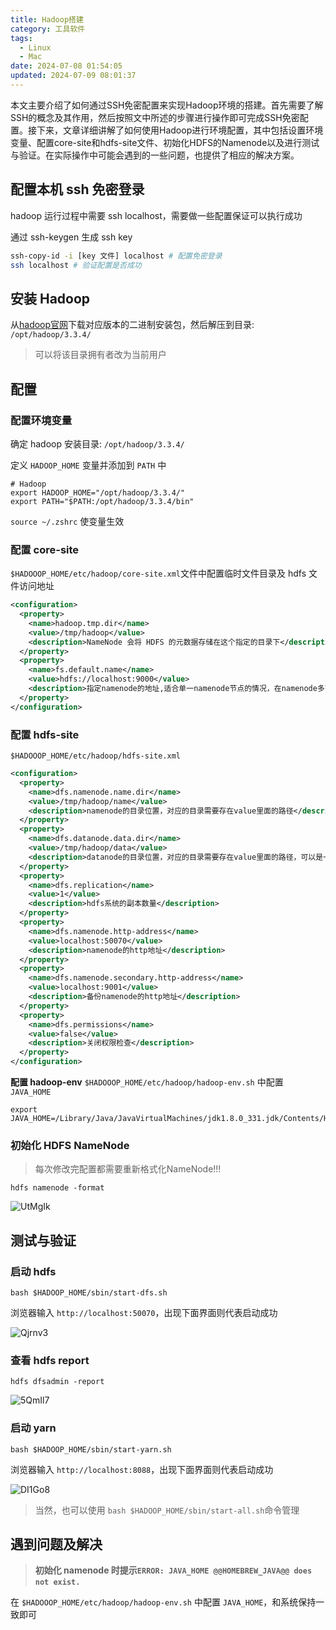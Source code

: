 ```yaml
---
title: Hadoop搭建
category: 工具软件
tags:
  - Linux
  - Mac
date: 2024-07-08 01:54:05
updated: 2024-07-09 08:01:37
---
```

本文主要介绍了如何通过SSH免密配置来实现Hadoop环境的搭建。首先需要了解SSH的概念及其作用，然后按照文中所述的步骤进行操作即可完成SSH免密配置。接下来，文章详细讲解了如何使用Hadoop进行环境配置，其中包括设置环境变量、配置core-site和hdfs-site文件、初始化HDFS的Namenode以及进行测试与验证。在实际操作中可能会遇到的一些问题，也提供了相应的解决方案。

## 配置本机 ssh 免密登录

hadoop 运行过程中需要 ssh localhost，需要做一些配置保证可以执行成功

通过 ssh-keygen 生成 ssh key

```sh
ssh-copy-id -i [key 文件] localhost # 配置免密登录
ssh localhost # 验证配置是否成功
```

## 安装 Hadoop

从[hadoop官网](https://dlcdn.apache.org/hadoop/common/)下载对应版本的二进制安装包，然后解压到目录: `/opt/hadoop/3.3.4/`

> 可以将该目录拥有者改为当前用户

## 配置

### 配置环境变量

确定 hadoop 安装目录:  `/opt/hadoop/3.3.4/`

定义 `HADOOP_HOME` 变量并添加到 `PATH` 中

```shell
# Hadoop
export HADOOP_HOME="/opt/hadoop/3.3.4/"
export PATH="$PATH:/opt/hadoop/3.3.4/bin"
```

`source ~/.zshrc` 使变量生效

### 配置 core-site

`$HADOOOP_HOME/etc/hadoop/core-site.xml`文件中配置临时文件目录及 hdfs 文件访问地址

```xml
<configuration>
  <property>
    <name>hadoop.tmp.dir</name>
    <value>/tmp/hadoop</value>
    <description>NameNode 会将 HDFS 的元数据存储在这个指定的目录下</description>         
  </property> 
  <property>
    <name>fs.default.name</name>
    <value>hdfs://localhost:9000</value>
    <description>指定namenode的地址,适合单一namenode节点的情况，在namenode多节点的情况下，适合使用fs.defaultfs</description>  
  </property>
</configuration>
```

### 配置 hdfs-site

`$HADOOOP_HOME/etc/hadoop/hdfs-site.xml`

```xml
<configuration>
  <property> 
    <name>dfs.namenode.name.dir</name>                 
    <value>/tmp/hadoop/name</value> 
    <description>namenode的目录位置，对应的目录需要存在value里面的路径</description> 
  </property>
  <property> 
    <name>dfs.datanode.data.dir</name>         
    <value>/tmp/hadoop/data</value>
    <description>datanode的目录位置，对应的目录需要存在value里面的路径，可以是一个或多个用逗号分隔的本地路径</description>         
  </property> 
  <property>
    <name>dfs.replication</name>
    <value>1</value>
    <description>hdfs系统的副本数量</description> 
  </property>
  <property> 
    <name>dfs.namenode.http-address</name>     
    <value>localhost:50070</value> 
    <description>namenode的http地址</description> 
  </property> 
  <property> 
    <name>dfs.namenode.secondary.http-address</name>     
    <value>localhost:9001</value> 
    <description>备份namenode的http地址</description> 
  </property> 
  <property>
    <name>dfs.permissions</name>
    <value>false</value>
    <description>关闭权限检查</description> 
  </property>
</configuration>
```

**配置 hadoop-env**
`$HADOOOP_HOME/etc/hadoop/hadoop-env.sh` 中配置 `JAVA_HOME`

```shell
export JAVA_HOME=/Library/Java/JavaVirtualMachines/jdk1.8.0_331.jdk/Contents/Home
```

### 初始化 HDFS NameNode

> 每次修改完配置都需要重新格式化NameNode!!!

```shell
hdfs namenode -format
```

​​​![UtMgIk](https://jsd.vxo.im/gh/bookandmusic/static/image/2024-11/18cf072093a2673b5760a1d67000d664.png)​

## 测试与验证

### 启动 hdfs

```shell
bash $HADOOP_HOME/sbin/start-dfs.sh
```

浏览器输入 `http://localhost:50070`，出现下面界面则代表启动成功

​![Qjrnv3](https://jsd.vxo.im/gh/bookandmusic/static/image/2024-11/e66abef8d0cee2ca4d33be2ab144bc2c.png)​

### 查看 hdfs report

```shell
hdfs dfsadmin -report
```

​![5QmIl7](https://jsd.vxo.im/gh/bookandmusic/static/image/2024-11/4eb3d966e9992c1afd0d92ad4dae2575.png)​

### 启动 yarn

```shell
bash $HADOOP_HOME/sbin/start-yarn.sh 
```

浏览器输入 `http://localhost:8088`，出现下面界面则代表启动成功

​![DI1Go8](https://jsd.vxo.im/gh/bookandmusic/static/image/2024-11/b8e7a243957cc0cbd3549cdb98f6b816.png)​

> 当然，也可以使用 `bash $HADOOP_HOME/sbin/start-all.sh`命令管理

## 遇到问题及解决

> **初始化 namenode 时提示 **​****​****​**​**​**​`ERROR: JAVA_HOME @@HOMEBREW_JAVA@@ does not exist.`​**​**​**

在 `$HADOOOP_HOME/etc/hadoop/hadoop-env.sh` 中配置 `JAVA_HOME`，和系统保持一致即可
